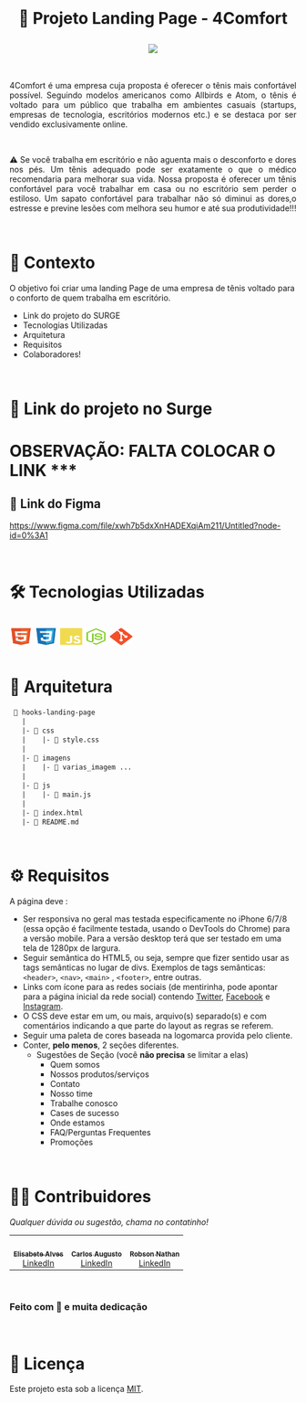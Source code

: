 <h1 align="center">
    <br>
    <p align="center">🚀 Projeto Landing Page - 4Comfort
<p>
</h1>

<p align="center">
<img src="https://media.giphy.com/media/VHe6p0HHXnl5LuWVbz/giphy.gif"/>
</p>

<br>

<p align="justify">4Comfort é uma empresa cuja proposta é oferecer o tênis mais confortável possível. Seguindo modelos americanos como Allbirds e Atom, o tênis é voltado para um público que trabalha em ambientes casuais (startups, empresas de tecnologia, escritórios modernos etc.) e se destaca por ser vendido exclusivamente online.</p>

<br>

<p align="justify">⚠️ Se você trabalha em escritório e não aguenta mais o desconforto e dores nos pés. Um tênis adequado pode ser exatamente o que o médico recomendaria para melhorar sua vida. Nossa proposta é oferecer um tênis confortável para você trabalhar em casa ou no escritório sem perder o estiloso. Um sapato confortável para trabalhar não só diminui as dores,o estresse e previne lesões com melhora seu humor e até sua produtividade!!!</p>

<br>

# 🧠 Contexto

O objetivo foi criar uma landing Page de uma empresa de tênis voltado para o conforto de quem trabalha em escritório.

- Link do projeto do SURGE
- Tecnologias Utilizadas
- Arquitetura
- Requisitos
- Colaboradores!

<br>

# 🔗 Link do projeto no Surge

# OBSERVAÇÃO: FALTA COLOCAR O LINK \*\*\*

## 🔗 Link do Figma

https://www.figma.com/file/xwh7b5dxXnHADEXqiAm211/Untitled?node-id=0%3A1

<br>

# 🛠️ Tecnologias Utilizadas

 <div style="display: inline_block"><br>
 
  <img align="center" alt="HTML" height="30" width="40" src="https://raw.githubusercontent.com/devicons/devicon/master/icons/html5/html5-original.svg">
  <img align="center" alt="CSS" height="30" width="40" src="https://raw.githubusercontent.com/devicons/devicon/master/icons/css3/css3-original.svg">
  <img align="center" alt="Js" height="30" width="40" src="https://raw.githubusercontent.com/devicons/devicon/master/icons/javascript/javascript-plain.svg">
  <img align="center" alt="Nodejs" height="30" width="40" src="https://raw.githubusercontent.com/devicons/devicon/master/icons/nodejs/nodejs-original.svg"> 
  <img align="center" alt="Git" height="30" width="40" src="https://raw.githubusercontent.com/devicons/devicon/master/icons/git/git-original.svg">
 
</div>

<br>

# 📁 Arquitetura

```
 📁 hooks-landing-page
   |
   |- 📁 css
   |    |- 📑 style.css
   |
   |- 📁 imagens
   |    |- 📑 varias_imagem ...
   |
   |- 📁 js
   |    |- 📑 main.js
   |
   |- 📑 index.html
   |- 📑 README.md

```

<br>

# ⚙️ Requisitos

A página deve :

- Ser responsiva no geral mas testada especificamente no iPhone 6/7/8 (essa opção é facilmente testada, usando o DevTools do Chrome) para a versão mobile. Para a versão desktop terá que ser testado em uma tela de 1280px de largura.
- Seguir semântica do HTML5, ou seja, sempre que fizer sentido usar as tags semânticas no lugar de divs. Exemplos de tags semânticas: `<header>`, `<nav>`, `<main>` , `<footer>`, entre outras.
- Links com ícone para as redes sociais (de mentirinha, pode apontar para a página inicial da rede social) contendo [Twitter](https://twitter.com/login?lang=pt), [Facebook](https://pt-br.facebook.com/) e [Instagram](https://www.instagram.com/).
- O CSS deve estar em um, ou mais, arquivo(s) separado(s) e com comentários indicando a que parte do layout as regras se referem.
- Seguir uma paleta de cores baseada na logomarca provida pelo cliente.
- Conter, **pelo menos**, 2 seções diferentes.
  - Sugestões de Seção (você **não precisa** se limitar a elas)
    - Quem somos
    - Nossos produtos/serviços
    - Contato
    - Nosso time
    - Trabalhe conosco
    - Cases de sucesso
    - Onde estamos
    - FAQ/Perguntas Frequentes
    - Promoções

<br>

# 👨‍💻 Contribuidores

_Qualquer dúvida ou sugestão, chama no contatinho!_

<table>
  <tr>
    <td align="center"><a href="https://github.com/elisabetealves"><img style="border-radius: 50%;" src="https://unavatar.now.sh/github/elisabetealves" width="100px;" alt=""/><br /><sub><b>Elisabete Alves</b></sub></a><br /><a target="_blank" href="https://www.linkedin.com/mwlite/in/elisabete-alves-675637135">LinkedIn</a> </td>    
    <td align="center"><a href="https://github.com/CarlosToledoMartins"><img style="border-radius: 50%;" src="https://avatars.githubusercontent.com/u/62177926?v=4" width="100px;" alt=""/><br /><sub><b>Carlos Augusto</b></sub></a><br /><a target="_blank" href="https://www.linkedin.com/in/carlos-augusto-toledo-martins-5000b5a6/">LinkedIn</a> </td>    
    <td align="center"><a href=""><img style="border-radius: 50%;" src="https://unavatar.now.sh/github/FelipePavan13" width="100px;" alt=""/><br /><sub><b>Robson Nathan</b></sub></a><br /><a target="_blank" href="">LinkedIn</a> </td>
      
  </tr>
  
</table>

<br>

### Feito com 💜 e muita dedicação

<br>
    
# 📝 Licença

Este projeto esta sob a licença [MIT](./LICENSE).
